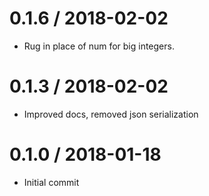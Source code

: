 0.1.6 / 2018-02-02
==================

  * Rug in place of num for big integers.

0.1.3 / 2018-02-02
==================

  * Improved docs, removed json serialization

0.1.0 / 2018-01-18
==================

  * Initial commit
